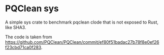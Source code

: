 # PQClean sys

A simple sys crate to benchmark pqclean clode that is not exposed to Rust, like SHA3.

The code is taken from https://github.com/PQClean/PQClean/commit/ef80f51badac27b78f8e0ef26f23cbd71ca0f283.
